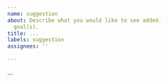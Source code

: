 ```yaml
---
name: suggestion
about: Describe what you would like to see added.
  goal(s).
title: ...
labels: suggestion
assignees: ''

---
```


...
